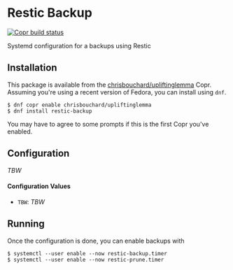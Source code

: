 # Restic Backup

[![Copr build status][copr-status-img]][copr-restic-backup-package]

Systemd configuration for a backups using Restic


## Installation

This package is available from the
[chrisbouchard/upliftinglemma][upliftinglemma-project] Copr. Assuming you're
using a recent version of Fedora, you can install using `dnf`.

```console
$ dnf copr enable chrisbouchard/upliftinglemma
$ dnf install restic-backup
```

You may have to agree to some prompts if this is the first Copr you've enabled.


## Configuration

_TBW_

#### Configuration Values

- `TBW`:
  _TBW_


## Running

Once the configuration is done, you can enable backups with

```console
$ systemctl --user enable --now restic-backup.timer
$ systemctl --user enable --now restic-prune.timer
```


[copr-restic-backup-package]: https://copr.fedorainfracloud.org/coprs/chrisbouchard/upliftinglemma/package/restic-backup/
[copr-status-img]: https://copr.fedorainfracloud.org/coprs/chrisbouchard/upliftinglemma/package/restic-backup/status_image/last_build.png
[environmentfile=]: https://www.freedesktop.org/software/systemd/man/systemd.exec.html#EnvironmentFile=
[upliftinglemma-project]: https://copr.fedorainfracloud.org/coprs/chrisbouchard/upliftinglemma
